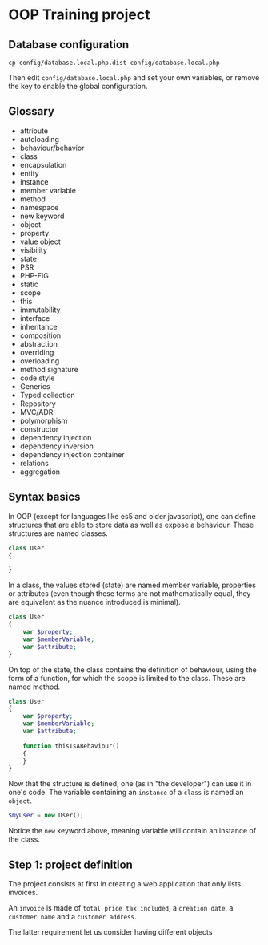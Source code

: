 # OOP Training project

## Database configuration

```
cp config/database.local.php.dist config/database.local.php
```

Then edit `config/database.local.php` and set your own variables, or remove the key to enable the global configuration.

## Glossary

* attribute
* autoloading
* behaviour/behavior
* class
* encapsulation
* entity
* instance
* member variable
* method
* namespace
* new keyword
* object
* property
* value object
* visibility
* state
* PSR
* PHP-FIG
* static
* scope
* this
* immutability
* interface
* inheritance
* composition
* abstraction
* overriding
* overloading
* method signature
* code style
* Generics
* Typed collection
* Repository
* MVC/ADR
* polymorphism
* constructor
* dependency injection
* dependency inversion
* dependency injection container
* relations
* aggregation

## Syntax basics

In OOP (except for languages like es5 and older javascript), one can define structures that are able to store data as
well as expose a behaviour. These structures are named classes.

```php
class User
{

}
```

In a class, the values stored (state) are named member variable, properties or attributes (even though these terms are
not mathematically equal, they are equivalent as the nuance introduced is minimal).

```php
class User
{
    var $property;
    var $memberVariable;
    var $attribute;
}
```

On top of the state, the class contains the definition of behaviour, using the form of a function, for which the scope
is limited to the class. These are named method.

```php
class User
{
    var $property;
    var $memberVariable;
    var $attribute;
    
    function thisIsABehaviour()
    {
    }
}
```

Now that the structure is defined, one (as in "the developer") can use it in one's code. The variable containing an
`instance` of a `class` is named an `object`.

```php
$myUser = new User();
```

Notice the `new` keyword above, meaning variable will contain an instance of the class.



## Step 1: project definition

The project consists at first in creating a web application that only lists invoices.

An `invoice` is made of `total price tax included`, a `creation date`, a `customer name` and a `customer address`.

The latter requirement let us consider having different objects

